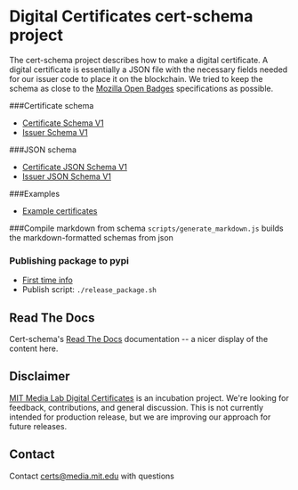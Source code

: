 Digital Certificates cert-schema project
========================================

The cert-schema project describes how to make a digital certificate. A digital certificate is essentially a JSON file with
the necessary fields needed for our issuer code to place it on the blockchain. We tried to keep the schema as close to
 the [Mozilla Open Badges](http://openbadges.org/) specifications as possible.


###Certificate schema

- [Certificate Schema V1](/docs/certificate-schema-v1-1.md)
- [Issuer Schema V1](/docs/certificate-schema-v1-1.md)

###JSON schema
- [Certificate JSON Schema V1](/schema/certificate-schema-v1-1.json)
- [Issuer JSON Schema V1](/schema/certificate-schema-v1-1.json)

###Examples
- [Example certificates](/docs/examples.md)


###Compile markdown from schema
`scripts/generate_markdown.js` builds the markdown-formatted schemas from json

### Publishing package to pypi
- [First time info](http://peterdowns.com/posts/first-time-with-pypi.html)
- Publish script: `./release_package.sh`

Read The Docs
-------------
Cert-schema's [Read The Docs](http://cert-schema.readthedocs.io/) documentation -- a nicer display of the content here.

Disclaimer
--------------------------

[MIT Media Lab Digital Certificates](http://certificates.media.mit.edu/) is an incubation project. We're looking for feedback, contributions, and general
discussion. This is not currently intended for production release, but we are improving our approach for future releases.

Contact
-------

Contact [certs@media.mit.edu](mailto:certs@media.mit.edu) with questions


